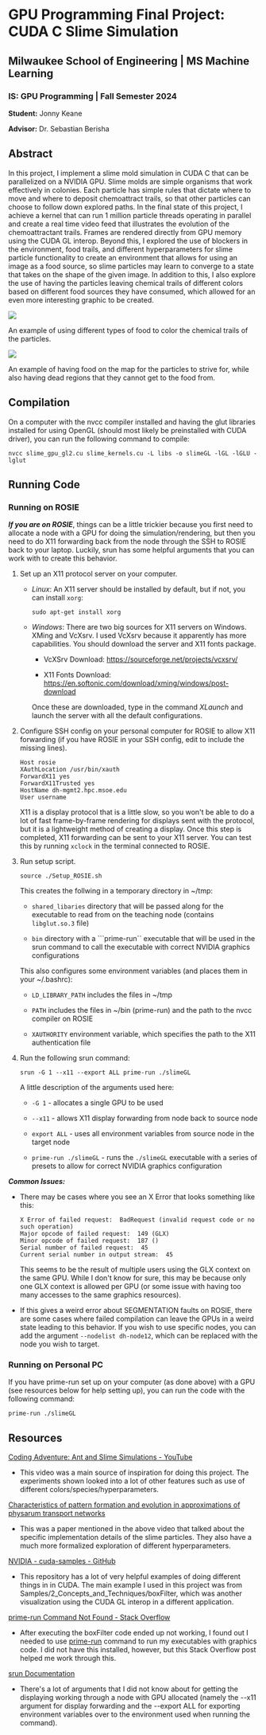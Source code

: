 # GPU Programming Final Project: CUDA C Slime Simulation

## Milwaukee School of Engineering | MS Machine Learning

### IS: GPU Programming | Fall Semester 2024

**Student:** Jonny Keane

**Advisor:** Dr. Sebastian Berisha

## Abstract

In this project, I implement a slime mold simulation in CUDA C that can be parallelized on a NVIDIA GPU. Slime molds are simple organisms that work effectively in colonies. Each particle has simple rules that dictate where to move and where to deposit chemoattract trails, so that other particles can choose to follow down explored paths. In the final state of this project, I achieve a kernel that can run 1 million particle threads operating in parallel and create a real time video feed that illustrates the evolution of the chemoattractant trails. Frames are rendered directly from GPU memory using the CUDA GL interop. Beyond this, I explored the use of blockers in the environment, food trails, and different hyperparameters for slime particle functionality to create an environment that allows for using an image as a food source, so slime particles may learn to converge to a state that takes on the shape of the given image. In addition to this, I also explore the use of having the particles leaving chemical trails of different colors based on different food sources they have consumed, which allowed for an even more interesting graphic to be created.

<img src="assets/MSOE_Slime_FoodColoring.jpg">

An example of using different types of food to color the chemical trails of the particles.

<img src="assets/MSOE_Slime.jpg">

An example of having food on the map for the particles to strive for, while also having dead regions that they cannot get to the food from.

## Compilation

On a computer with the nvcc compiler installed and having the glut libraries installed for using OpenGL (should most likely be preinstalled with CUDA driver), you can run the following command to compile:

```
nvcc slime_gpu_gl2.cu slime_kernels.cu -L libs -o slimeGL -lGL -lGLU -lglut
```

## Running Code

### Running on ROSIE

***If you are on ROSIE***, things can be a little trickier because you first need to allocate a node with a GPU for doing the simulation/rendering, but then you need to do X11 forwarding back from the node through the SSH to ROSIE back to your laptop. Luckily, srun has some helpful arguments that you can work with to create this behavior.

1. Set up an X11 protocol server on your computer. 

    - *Linux*: An X11 server should be installed by default, but if not, you can install ```xorg```:

        ```
        sudo apt-get install xorg
        ```

    - *Windows*: There are two big sources for X11 servers on Windows. XMing and VcXsrv. I used VcXsrv because it apparently has more capabilities. You should download the server and X11 fonts package.

        - VcXSrv Download: https://sourceforge.net/projects/vcxsrv/

        - X11 Fonts Download: https://en.softonic.com/download/xming/windows/post-download

        Once these are downloaded, type in the command *XLaunch* and launch the server with all the default configurations.


2. Configure SSH config on your personal computer for ROSIE to allow X11 forwarding (if you have ROSIE in your SSH config, edit to include the missing lines).

    ```
    Host rosie
    XAuthLocation /usr/bin/xauth
    ForwardX11 yes
    ForwardX11Trusted yes
    HostName dh-mgmt2.hpc.msoe.edu
    User username
    ```

    X11 is a display protocol that is a little slow, so you won't be able to do a lot of fast frame-by-frame rendering for displays sent with the protocol, but it is a lightweight method of creating a display. Once this step is completed, X11 forwarding can be sent to your X11 server. You can test this by running ```xclock``` in the terminal connected to ROSIE.

3. Run setup script.

    ```
    source ./Setup_ROSIE.sh
    ```

    This creates the follwing in a temporary directory in ~/tmp:
    
    - ```shared_libaries``` directory that will be passed along for the executable to read from on the teaching node (contains ```libglut.so.3``` file)

    - ```bin``` directory with a ```prime-run`` executable that will be used in the srun command to call the executable with correct NVIDIA graphics configurations

    This also configures some environment variables (and places them in your ~/.bashrc):

    - ```LD_LIBRARY_PATH``` includes the files in ~/tmp

    - ```PATH``` includes the files in ~/bin (prime-run) and the path to the nvcc compiler on ROSIE

    - ```XAUTHORITY``` environment variable, which specifies the path to the X11 authentication file

4. Run the following srun command:

    ```
    srun -G 1 --x11 --export ALL prime-run ./slimeGL
    ```

     A little description of the arguments used here: 

     - ```-G 1``` - allocates a single GPU to be used

     - ```--x11``` - allows X11 display forwarding from node back to source node

     - ```export ALL``` - uses all environment variables from source node in the target node

     - ```prime-run ./slimeGL``` - runs the ```./slimeGL``` executable with a series of presets to allow for correct NVIDIA graphics configuration

***Common Issues:***

- There may be cases where you see an X Error that looks something like this:

    ```
    X Error of failed request:  BadRequest (invalid request code or no such operation)
    Major opcode of failed request:  149 (GLX)
    Minor opcode of failed request:  187 ()
    Serial number of failed request:  45
    Current serial number in output stream:  45
    ```

    This seems to be the result of multiple users using the GLX context on the same GPU. While I don't know for sure, this may be because only one GLX context is allowed per GPU (or some issue with having too many accesses to the same graphics resources).

- If this gives a weird error about SEGMENTATION faults on ROSIE, there are some cases where failed compilation can leave the GPUs in a weird state leading to this behavior. If you wish to use specific nodes, you can add the argument ```--nodelist dh-node12```, which can be replaced with the node you wish to target.

### Running on Personal PC

If you have prime-run set up on your computer (as done above) with a GPU (see resources below for help setting up), you can run the code with the following command:

```
prime-run ./slimeGL
```

## Resources

[Coding Adventure: Ant and Slime Simulations - YouTube](https://www.youtube.com/watch?v=X-iSQQgOd1A)

- This video was a main source of inspiration for doing this project. The experiments shown looked into a lot of other features such as use of different colors/species/hyperparameters.

[Characteristics of pattern formation and evolution in approximations of physarum transport networks](https://uwe-repository.worktribe.com/output/980579)

- This was a paper mentioned in the above video that talked about the specific implementation details of the slime particles. They also have a much more formalized exploration of different hyperparameters.

[NVIDIA - cuda-samples - GitHub](https://github.com/NVIDIA/cuda-samples)

- This repository has a lot of very helpful examples of doing different things in in CUDA. The main example I used in this project was from Samples/2_Concepts_and_Techniques/boxFilter, which was another visualization using the CUDA GL interop in a different application.

[prime-run Command Not Found - Stack Overflow](https://askubuntu.com/questions/1364762/prime-run-command-not-found)

- After executing the boxFilter code ended up not working, I found out I needed to use [prime-run](https://forums.developer.nvidia.com/t/getting-an-error-code-999-everytime-i-try-to-use-opengl-with-cuda/203769) command to run my executables with graphics code. I did not have this installed, however, but this Stack Overflow post helped me work through this.

[srun Documentation](https://slurm.schedmd.com/srun.html)

- There's a lot of arguments that I did not know about for getting the displaying working through a node with GPU allocated (namely the --x11 argument for display forwarding and the --export ALL for exporting environment variables over to the environment used when running the command).